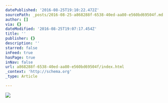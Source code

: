 ```yaml
---
datePublished: '2016-08-25T19:10:22.472Z'
sourcePath: _posts/2016-08-25-a868288f-6538-40ed-aa80-e560bd69504f.md
author: []
via: {}
dateModified: '2016-08-25T19:07:17.454Z'
title: ''
publisher: {}
description: ''
starred: false
inFeed: true
hasPage: true
inNav: false
url: a868288f-6538-40ed-aa80-e560bd69504f/index.html
_context: 'http://schema.org'
_type: Article

---
```

![](https://the-grid-user-content.s3-us-west-2.amazonaws.com/d5b612d2-6d1c-40b2-8ca5-68d8a8eaddd3.jpg)